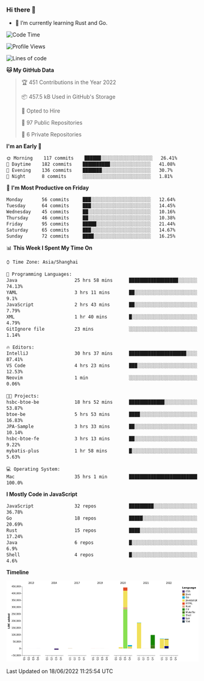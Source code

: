### Hi there 👋

- 🌱 I’m currently learning Rust and Go.

<!--START_SECTION:waka-->
![Code Time](http://img.shields.io/badge/Code%20Time-457%20hrs%2039%20mins-blue)

![Profile Views](http://img.shields.io/badge/Profile%20Views-0-blue)

![Lines of code](https://img.shields.io/badge/From%20Hello%20World%20I%27ve%20Written-900%20Thousand%20lines%20of%20code-blue)

**🐱 My GitHub Data** 

> 🏆 451 Contributions in the Year 2022
 > 
> 📦 457.5 kB Used in GitHub's Storage 
 > 
> 💼 Opted to Hire
 > 
> 📜 97 Public Repositories 
 > 
> 🔑 6 Private Repositories  
 > 
**I'm an Early 🐤** 

```text
🌞 Morning    117 commits    ██████░░░░░░░░░░░░░░░░░░░   26.41% 
🌆 Daytime    182 commits    ██████████░░░░░░░░░░░░░░░   41.08% 
🌃 Evening    136 commits    ███████░░░░░░░░░░░░░░░░░░   30.7% 
🌙 Night      8 commits      ░░░░░░░░░░░░░░░░░░░░░░░░░   1.81%

```
📅 **I'm Most Productive on Friday** 

```text
Monday       56 commits     ███░░░░░░░░░░░░░░░░░░░░░░   12.64% 
Tuesday      64 commits     ███░░░░░░░░░░░░░░░░░░░░░░   14.45% 
Wednesday    45 commits     ██░░░░░░░░░░░░░░░░░░░░░░░   10.16% 
Thursday     46 commits     ██░░░░░░░░░░░░░░░░░░░░░░░   10.38% 
Friday       95 commits     █████░░░░░░░░░░░░░░░░░░░░   21.44% 
Saturday     65 commits     ███░░░░░░░░░░░░░░░░░░░░░░   14.67% 
Sunday       72 commits     ████░░░░░░░░░░░░░░░░░░░░░   16.25%

```


📊 **This Week I Spent My Time On** 

```text
⌚︎ Time Zone: Asia/Shanghai

💬 Programming Languages: 
Java                     25 hrs 58 mins      ██████████████████░░░░░░░   74.13% 
YAML                     3 hrs 11 mins       ██░░░░░░░░░░░░░░░░░░░░░░░   9.1% 
JavaScript               2 hrs 43 mins       ██░░░░░░░░░░░░░░░░░░░░░░░   7.79% 
XML                      1 hr 40 mins        █░░░░░░░░░░░░░░░░░░░░░░░░   4.79% 
GitIgnore file           23 mins             ░░░░░░░░░░░░░░░░░░░░░░░░░   1.14%

🔥 Editors: 
IntelliJ                 30 hrs 37 mins      █████████████████████░░░░   87.41% 
VS Code                  4 hrs 23 mins       ███░░░░░░░░░░░░░░░░░░░░░░   12.53% 
Neovim                   1 min               ░░░░░░░░░░░░░░░░░░░░░░░░░   0.06%

🐱‍💻 Projects: 
hsbc-btoe-be             18 hrs 52 mins      █████████████░░░░░░░░░░░░   53.87% 
btoe-be                  5 hrs 53 mins       ████░░░░░░░░░░░░░░░░░░░░░   16.83% 
JPA-Sample               3 hrs 33 mins       ██░░░░░░░░░░░░░░░░░░░░░░░   10.14% 
hsbc-btoe-fe             3 hrs 13 mins       ██░░░░░░░░░░░░░░░░░░░░░░░   9.22% 
mybatis-plus             1 hr 58 mins        █░░░░░░░░░░░░░░░░░░░░░░░░   5.63%

💻 Operating System: 
Mac                      35 hrs 1 min        █████████████████████████   100.0%

```

**I Mostly Code in JavaScript** 

```text
JavaScript               32 repos            █████████░░░░░░░░░░░░░░░░   36.78% 
Go                       18 repos            █████░░░░░░░░░░░░░░░░░░░░   20.69% 
Rust                     15 repos            ████░░░░░░░░░░░░░░░░░░░░░   17.24% 
Java                     6 repos             █░░░░░░░░░░░░░░░░░░░░░░░░   6.9% 
Shell                    4 repos             █░░░░░░░░░░░░░░░░░░░░░░░░   4.6%

```


**Timeline**

![Chart not found](https://raw.githubusercontent.com/elton/elton/main/charts/bar_graph.png) 


 Last Updated on 18/06/2022 11:25:54 UTC
<!--END_SECTION:waka-->

<!--
**elton/elton** is a ✨ _special_ ✨ repository because its `README.md` (this file) appears on your GitHub profile.

Here are some ideas to get you started:

- 🔭 I’m currently working on ...
- 🌱 I’m currently learning ...
- 👯 I’m looking to collaborate on ...
- 🤔 I’m looking for help with ...
- 💬 Ask me about ...
- 📫 How to reach me: ...
- 😄 Pronouns: ...
- ⚡ Fun fact: ...
-->
